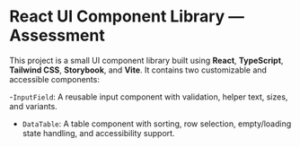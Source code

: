 # React UI Component Library — Assessment

This project is a small UI component library built using **React**, **TypeScript**, **Tailwind CSS**, **Storybook**, and **Vite**. It contains two customizable and accessible components:

-`InputField`: A reusable input component with validation, helper text, sizes, and variants.
- `DataTable`: A table component with sorting, row selection, empty/loading state handling, and accessibility support.



